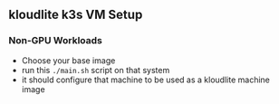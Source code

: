 ## kloudlite k3s VM Setup

### Non-GPU Workloads
- Choose your base image
- run this `./main.sh` script on that system
- it should configure that machine to be used as a kloudlite machine image
